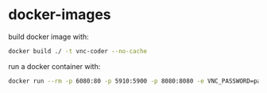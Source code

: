 # docker-images

build docker image with:

```bash
docker build ./ -t vnc-coder --no-cache
```

run a docker container with:

```bash
docker run --rm -p 6080:80 -p 5910:5900 -p 8080:8080 -e VNC_PASSWORD=password -v your-volume:/mnt/storage vnc-coder
```
